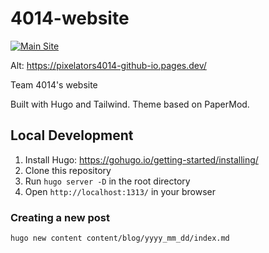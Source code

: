# 4014-website

[![Main Site](https://github.com/Pixelators4014/Pixelators4014.github.io/actions/workflows/hugo.yml/badge.svg)](https://pixelators.org)

Alt: https://pixelators4014-github-io.pages.dev/


Team 4014's website

Built with Hugo and Tailwind.
Theme based on PaperMod.

## Local Development

1. Install Hugo: https://gohugo.io/getting-started/installing/
2. Clone this repository
3. Run `hugo server -D` in the root directory
4. Open `http://localhost:1313/` in your browser


### Creating a new post

```shell
hugo new content content/blog/yyyy_mm_dd/index.md
```

